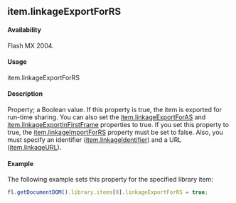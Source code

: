 ## item.linkageExportForRS

#### Availability

Flash MX 2004.

#### Usage

item.linkageExportForRS

#### Description

Property; a Boolean value. If this property is true, the item is exported for run-time sharing. You can also set the
[item.linkageExportForAS](../Item_object/item7.md) and [item.linkageExportInFirstFrame](../Item_object/item9.md) properties to true.
If you set this property to true, the [item.linkageImportForRS](../Item_object/item11.md) property must be set to false. Also, you must specify an identifier ([item.linkageIdentifier](../Item_object/item10.md)) and a URL ([item.linkageURL](../Item_object/item12.md)).

#### Example

The following example sets this property for the specified library item:

```javascript
fl.getDocumentDOM().library.items[0].linkageExportForRS = true;
```
<span id="item.linkageExportInFirstFrame" class="anchor"></span>